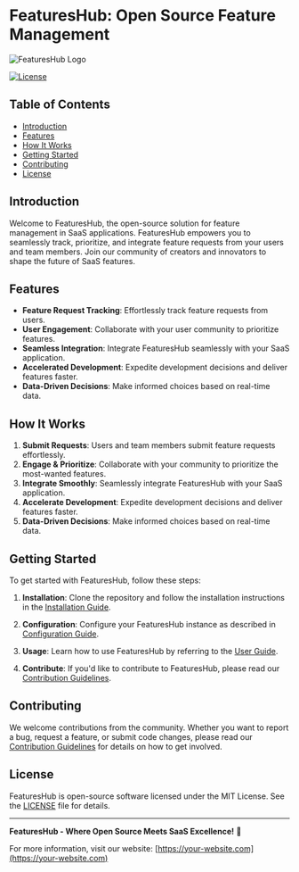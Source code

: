 # FeaturesHub: Open Source Feature Management

![FeaturesHub Logo](https://your-website.com/logo.png)

[![License](https://img.shields.io/badge/license-MIT-blue.svg)](https://opensource.org/licenses/MIT)

## Table of Contents

- [Introduction](#introduction)
- [Features](#features)
- [How It Works](#how-it-works)
- [Getting Started](#getting-started)
- [Contributing](#contributing)
- [License](#license)

## Introduction

Welcome to FeaturesHub, the open-source solution for feature management in SaaS applications. FeaturesHub empowers you to seamlessly track, prioritize, and integrate feature requests from your users and team members. Join our community of creators and innovators to shape the future of SaaS features.

## Features

- **Feature Request Tracking**: Effortlessly track feature requests from users.
- **User Engagement**: Collaborate with your user community to prioritize features.
- **Seamless Integration**: Integrate FeaturesHub seamlessly with your SaaS application.
- **Accelerated Development**: Expedite development decisions and deliver features faster.
- **Data-Driven Decisions**: Make informed choices based on real-time data.

## How It Works

1. **Submit Requests**: Users and team members submit feature requests effortlessly.
2. **Engage & Prioritize**: Collaborate with your community to prioritize the most-wanted features.
3. **Integrate Smoothly**: Seamlessly integrate FeaturesHub with your SaaS application.
4. **Accelerate Development**: Expedite development decisions and deliver features faster.
5. **Data-Driven Decisions**: Make informed choices based on real-time data.

## Getting Started

To get started with FeaturesHub, follow these steps:

1. **Installation**: Clone the repository and follow the installation instructions in the [Installation Guide](./docs/installation.md).

2. **Configuration**: Configure your FeaturesHub instance as described in [Configuration Guide](./docs/configuration.md).

3. **Usage**: Learn how to use FeaturesHub by referring to the [User Guide](./docs/user-guide.md).

4. **Contribute**: If you'd like to contribute to FeaturesHub, please read our [Contribution Guidelines](./CONTRIBUTING.md).

## Contributing

We welcome contributions from the community. Whether you want to report a bug, request a feature, or submit code changes, please read our [Contribution Guidelines](./CONTRIBUTING.md) for details on how to get involved.

## License

FeaturesHub is open-source software licensed under the MIT License. See the [LICENSE](./LICENSE) file for details.

---

**FeaturesHub - Where Open Source Meets SaaS Excellence!** 🚀

For more information, visit our website: [https://your-website.com](https://your-website.com)
